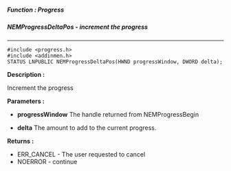 ##### Function : Progress
##### NEMProgressDeltaPos - increment the progress

---
```
#include <progress.h>
#include <addinmen.h>
STATUS LNPUBLIC NEMProgressDeltaPos(HWND progressWindow, DWORD delta);
```
**Description :**

Increment the progress

**Parameters :**

- **progressWindow**
The handle returned from NEMProgressBegin

- **delta**
The amount to add to the current progress.

**Returns :**

- ERR_CANCEL - The user requested to cancel
- NOERROR - continue

